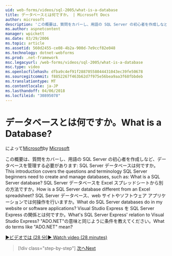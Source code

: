 ```yaml
---
uid: web-forms/videos/sql-2005/what-is-a-database
title: データベースとは何ですか。 | Microsoft Docs
author: microsoft
description: 'この概要は、質問をカバーし、用語の SQL Server の初心者を作成しなど、データベースを管理する必要があります: SQL Server データベースは何ですか。 どう。。。'
ms.author: aspnetcontent
manager: wpickett
ms.date: 03/29/2006
ms.topic: article
ms.assetid: 560d2455-ce08-4b2a-900d-7e9ccf82e048
ms.technology: dotnet-webforms
ms.prod: .net-framework
msc.legacyurl: /web-forms/videos/sql-2005/what-is-a-database
msc.type: video
ms.openlocfilehash: dfba9c4ef91f28870558044431043ec39fe50678
ms.sourcegitcommit: f8852267f463b62d7f975e56bea9aa3f68fbbdeb
ms.translationtype: MT
ms.contentlocale: ja-JP
ms.lasthandoff: 04/06/2018
ms.locfileid: "30895078"
---
```

<a name="what-is-a-database"></a><span data-ttu-id="cfc7d-105">データベースとは何ですか。</span><span class="sxs-lookup"><span data-stu-id="cfc7d-105">What is a Database?</span></span>
====================
<span data-ttu-id="cfc7d-106">によって[Microsoft](https://github.com/microsoft)</span><span class="sxs-lookup"><span data-stu-id="cfc7d-106">by [Microsoft](https://github.com/microsoft)</span></span>

<span data-ttu-id="cfc7d-107">この概要は、質問をカバーし、用語の SQL Server の初心者を作成しなど、データベースを管理する必要があります: SQL Server データベースは何ですか。</span><span class="sxs-lookup"><span data-stu-id="cfc7d-107">This introduction covers the questions and terminology SQL Server beginners need to create and manage databases, such as: What is a SQL Server database?</span></span> <span data-ttu-id="cfc7d-108">SQL Server データベースを Excel スプレッドシートから別の方法ですか。</span><span class="sxs-lookup"><span data-stu-id="cfc7d-108">How is a SQL Server database different from an Excel spreadsheet?</span></span> <span data-ttu-id="cfc7d-109">SQL Server データベース、web サイトやソフトウェア アプリケーションでは何操作を行いますか。</span><span class="sxs-lookup"><span data-stu-id="cfc7d-109">What do SQL Server databases do in my website or software applications?</span></span> <span data-ttu-id="cfc7d-110">Visual Studio Express を SQL Server Express の関係とは何ですか。</span><span class="sxs-lookup"><span data-stu-id="cfc7d-110">What's SQL Server Express' relation to Visual Studio Express?</span></span> <span data-ttu-id="cfc7d-111">"ADO.NET"の意味と同じように条件を教えてください。</span><span class="sxs-lookup"><span data-stu-id="cfc7d-111">What do terms like "ADO.NET" mean?</span></span>

[<span data-ttu-id="cfc7d-112">&#9654;ビデオでは (28 分)</span><span class="sxs-lookup"><span data-stu-id="cfc7d-112">&#9654; Watch video (28 minutes)</span></span>](https://channel9.msdn.com/Blogs/ASP-NET-Site-Videos/what-is-a-database)

> [!div class="step-by-step"]
> [<span data-ttu-id="cfc7d-113">次へ</span><span class="sxs-lookup"><span data-stu-id="cfc7d-113">Next</span></span>](understanding-database-tables-and-records.md)
